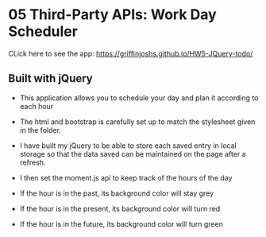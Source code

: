 # 05 Third-Party APIs: Work Day Scheduler

CLick here to see the app: https://griffinjoshs.github.io/HW5-JQuery-todo/

## Built with jQuery

* This application allows you to schedule your day and plan it according to each hour 

* The html and bootstrap is carefully set up to match the stylesheet given in the folder. 

* I have built my jQuery to be able to store each saved entry in local storage so that the data saved can be maintained on the page after a refresh. 

* I then set the moment.js api to keep track of the hours of the day 

* If the hour is in the past, its background color will stay grey

* If the hour is in the present, its background color will turn red

* If the hour is in the future, its background color will turn green




